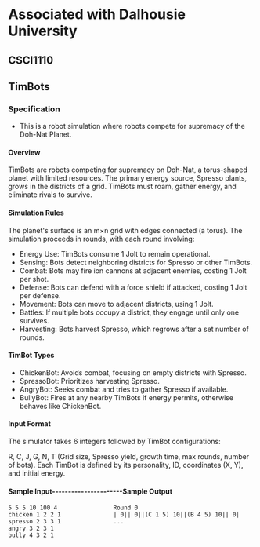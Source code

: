 # Associated with Dalhousie University
## CSCI1110
## TimBots

### Specification
* This is a robot simulation where robots compete for supremacy of the Doh-Nat Planet.
#### Overview
TimBots are robots competing for supremacy on Doh-Nat, a torus-shaped planet with limited resources. The primary energy source, Spresso plants, grows in the districts of a grid. TimBots must roam, gather energy, and eliminate rivals to survive.

#### Simulation Rules
The planet's surface is an m×n grid with edges connected (a torus).
The simulation proceeds in rounds, with each round involving:
* Energy Use: TimBots consume 1 Jolt to remain operational.
* Sensing: Bots detect neighboring districts for Spresso or other TimBots.
* Combat: Bots may fire ion cannons at adjacent enemies, costing 1 Jolt per shot.
* Defense: Bots can defend with a force shield if attacked, costing 1 Jolt per defense.
* Movement: Bots can move to adjacent districts, using 1 Jolt.
* Battles: If multiple bots occupy a district, they engage until only one survives.
* Harvesting: Bots harvest Spresso, which regrows after a set number of rounds.

#### TimBot Types
* ChickenBot: Avoids combat, focusing on empty districts with Spresso.
* SpressoBot: Prioritizes harvesting Spresso.
* AngryBot: Seeks combat and tries to gather Spresso if available.
* BullyBot: Fires at any nearby TimBots if energy permits, otherwise behaves like ChickenBot.

#### Input Format
The simulator takes 6 integers followed by TimBot configurations:

R, C, J, G, N, T (Grid size, Spresso yield, growth time, max rounds, number of bots).
Each TimBot is defined by its personality, ID, coordinates (X, Y), and initial energy.

#### Sample Input----------------------Sample Output
```                          
5 5 5 10 100 4                Round 0    
chicken 1 2 2 1               | 0|| 0||(C 1 5) 10||(B 4 5) 10|| 0|
spresso 2 3 3 1               ...
angry 3 2 3 1
bully 4 3 2 1

